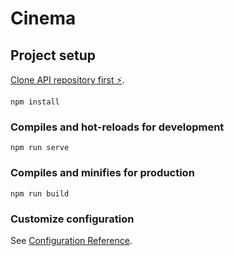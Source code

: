 # Cinema

## Project setup
[Clone API repository first ⚡](https://github.com/veeloo/cinema-server).

```
npm install
```

### Compiles and hot-reloads for development
```
npm run serve
```

### Compiles and minifies for production
```
npm run build
```

### Customize configuration
See [Configuration Reference](https://cli.vuejs.org/config/).
